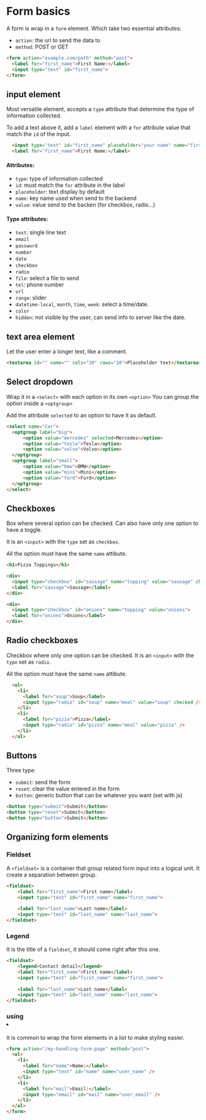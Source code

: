 # Form basics

A form is wrap in a `form` element. Which take two essential attributes:

- `action`: the url to send the data to
- `method`: POST or GET


```html
<form action="example.com/path" method="post">
  <label for="first_name">First Name:</label>
  <input type="text" id="first_name">
</form>
```

## input element

Most versatile element, accepts a `type` attribute that determine the type of
information collected. 

To add a text above it, add a `label` element with a `for` attribute value
that match the `id` of the input.

```html
  <input type="text" id="first_name" placeholder="your name" name="first_name">
  <label for="first_name">First Name:</label>
```
#### Attributes:

- `type`: type of information collected
- `id`: must match the `for` attribute in the label
- `placeholder`: text display by default
- `name`: key name used when send to the backend
- `value`: value send to the backen (for checkbox, radio...)

#### Type attributes:

- `text`: single line text
- `email`
- `password`
- `number`
- `date`
- `checkbox`
- `radio`
- `file`: select a file to send
- `tel`: phone number
- `url`
- `range`: slider
- `datetime-local`, `month`, `time`, `week`: select a time/date.
- `color`
- `hidden`: not visible by the user, can send info to server like the date.

## text area element

Let the user enter a longer text, like a comment.

```html
<textarea id="" name="" cols="30" rows="10">Placeholder text</textarea>
```

## Select dropdown

Wrap it in a `<select>` with each option in its own `<option>`
You can group the option inside a `<optgroup>`

Add the attribute `selected` to an option to have it as default.

```html
<select name="Car">
  <optgroup label="big">
      <option value="mercedes" selected>Mercedes</option>
      <option value="tesla">Tesla</option>
      <option value="volvo">Volvo</option>
  </optgroup>
  <optgroup label="small">
      <option value="bmw">BMW</option>
      <option value="mini">Mini</option>
      <option value="ford">Ford</option>
  </optgroup>
</select>
```

## Checkboxes

Box where several option can be checked. Can also have only 
one option to have a toggle.

It is an `<input>` with the `type` set as `checkbox`.

All the option must have the same `name` attibute.

```html
<h1>Pizza Toppings</h1>

<div>
  <input type="checkbox" id="sausage" name="topping" value="sausage" checked>
  <label for="sausage">Sausage</label>
</div>

<div>
  <input type="checkbox" id="onions" name="topping" value="onions">
  <label for="onions">Onions</label>
</div>
```

## Radio checkboxes

Checkbox where only one option can be checked.
It is an `<input>` with the `type` set as `radio`.

All the option must have the same `name` attibute.

```html
  <ul>
    <li>
      <label for="soup">Soup</label>
      <input type="radio" id="soup" name="meal" value="soup" checked />
    </li>
    <li>
      <label for="pizza">Pizza</label>
      <input type="radio" id="pizza" name="meal" value="pizza" />
    </li>
  </ul>
```

## Buttons

Three type:

- `submit`: send the form
- `reset`: clear the value entered in the form
- `button`: generic button that can be whatever you want (set with js)

```html
<button type="submit">Submit</button>
<button type="reset">Submit</button>
<button type="button">Submit</button>
```

## Organizing form elements

### Fieldset

A `<fieldset>` is a container that group related form input into
a logical unit. It create a separation between group.

```html
<fieldset>
    <label for="first_name">First name</label>
    <input type="text" id="first_name" name="first_name">
    
    <label for="last_name">Last name</label>
    <input type="text" id="last_name" name="last_name">
</fieldset>
```

### Legend

It is the title of a `fieldset`, it should come right after this one.

```html
<fieldset>
    <legend>Contact detail</legend>
    <label for="first_name">First name</label>
    <input type="text" id="first_name" name="first_name">
    
    <label for="last_name">Last name</label>
    <input type="text" id="last_name" name="last_name">
</fieldset>
```

### using <li>

It is common to wrap the form elements in a list to make styling easier.

```html
<form action="/my-handling-form-page" method="post">
  <ul>
    <li>
      <label for="name">Name:</label>
      <input type="text" id="name" name="user_name" />
    </li>
    <li>
      <label for="mail">Email:</label>
      <input type="email" id="mail" name="user_email" />
    </li>
  </ul>
</form>
```
